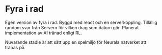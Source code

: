 # Fyra i rad
Egen version av fyra i rad.
Byggd med react och en serverkoppling.
Tillällig random svar från Servern för vilken drag som datorn gör.
Planerat implementation av AI tränad enligt RL.

Nuvarande stadie är att sätt upp en spelmiljö för Neurala nätverket att tränas på.
